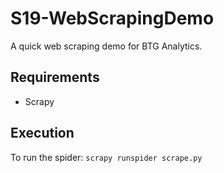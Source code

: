 # S19-WebScrapingDemo
A quick web scraping demo for BTG Analytics.

## Requirements

- Scrapy

## Execution

To run the spider: ```scrapy runspider scrape.py```
